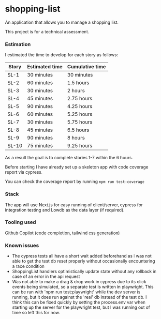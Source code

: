 # shopping-list
An application that allows you to manage a shopping list. 

This project is for a technical assessment.

### Estimation

I estimated the time to develop for each story as follows: 

| Story | Estimated time | Cumulative time
|-|-|-|
|SL-1|30 minutes| 30 minutes |
|SL-2|60 minutes| 1.5 hours|
|SL-3|30 minutes| 2 hours|
|SL-4|45 minutes| 2.75 hours|
|SL-5|90 minutes| 4.25 hours |
|SL-6|60 minutes| 5.25 hours |
|SL-7|30 minutes| 5.75 hours |
|SL-8|45 minutes| 6.5 hours |
|SL-9|90 minutes| 8 hours|
|SL-10|75 minutes| 9.25 hours|

As a result the goal is to complete stories 1-7 within the 6 hours. 

Before starting I have already set up a skeleton app with code coverage report via cypress. 

You can check the coverage report by running `npm run test:coverage`

### Stack
The app will use Next.js for easy running of client/server, cypress for integration testing and Lowdb as the data layer (if required). 

### Tooling used
Github Copilot (code completion, tailwind css generation)

### Known issues
- The cypress tests all have a short wait added beforehand as I was not able to get the test db reset properly without occasionally encountering a race condition
- ShoppingList handlers optimistically update state without any rollback in case of an error in the api request
- Was not able to make a drag & drop work in cypress due to its click events being simulated, so a separate test is written in playwright. This can be run with 'npm run test:playwright' while the dev server is running, but it does run against the 'real' db instead of the test db. I think this can be fixed quickly by setting the process.env var when starting up the server for the playwright test, but I was running out of time so left this for now.